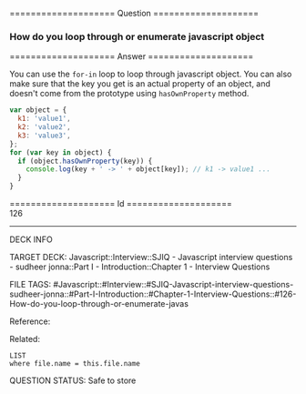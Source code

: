 ==================== Question ====================  

### How do you loop through or enumerate javascript object  

==================== Answer ====================  

You can use the `for-in` loop to loop through javascript object. You can also
make sure that the key you get is an actual property of an object, and doesn't
come from the prototype using `hasOwnProperty` method.

```javascript
var object = {
  k1: 'value1',
  k2: 'value2',
  k3: 'value3',
};
for (var key in object) {
  if (object.hasOwnProperty(key)) {
    console.log(key + ' -> ' + object[key]); // k1 -> value1 ...
  }
}
```

==================== Id ====================  
126

---

DECK INFO

TARGET DECK: Javascript::Interview::SJIQ - Javascript interview questions - sudheer jonna::Part I - Introduction::Chapter 1 - Interview Questions

FILE TAGS: #Javascript::#Interview::#SJIQ-Javascript-interview-questions-sudheer-jonna::#Part-I-Introduction::#Chapter-1-Interview-Questions::#126-How-do-you-loop-through-or-enumerate-javas

Reference:

Related:

```dataview
LIST
where file.name = this.file.name
```

QUESTION STATUS: Safe to store

